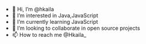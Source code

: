- 👋 Hi, I’m @hkaila
- 👀 I’m interested in Java,JavaScript
- 🌱 I’m currently learning JavaScript
- 💞️ I’m looking to collaborate in open source projects
- 📫 How to reach me @Hkaila_

<!---
hkaila/hkaila is a ✨ special ✨ repository because its `README.md` (this file) appears on your GitHub profile.
You can click the Preview link to take a look at your changes.
--->
